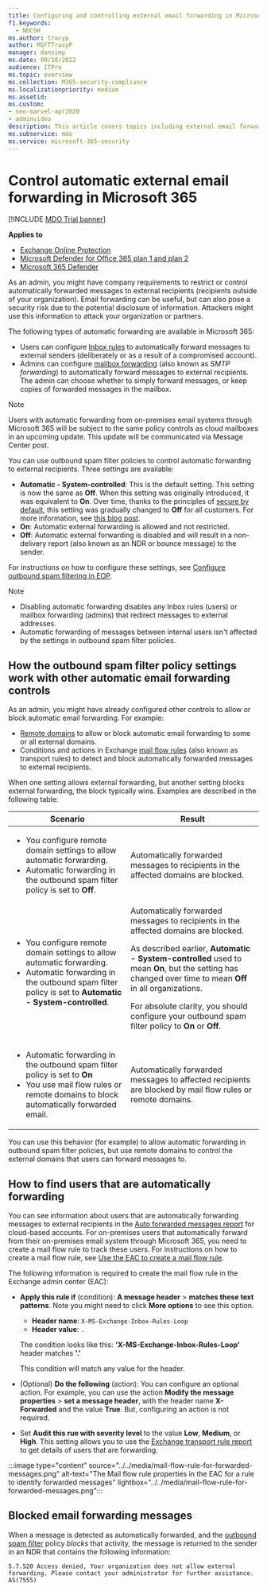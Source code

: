 ```yaml
---
title: Configuring and controlling external email forwarding in Microsoft 365.
f1.keywords:
  - NOCSH
ms.author: tracyp
author: MSFTTracyP
manager: dansimp
ms.date: 08/18/2022
audience: ITPro
ms.topic: overview
ms.collection: M365-security-compliance
ms.localizationpriority: medium
ms.assetid:
ms.custom:
- seo-marvel-apr2020
- adminvideo
description: This article covers topics including external email forwarding, Automatic forwarding, 5.7.520 Access Denied messages, disabling external forwarding, 'Your administrator has disabled external forwarding' messages, as well as outbound anti-spam policy.
ms.subservice: mdo
ms.service: microsoft-365-security
---
```


# Control automatic external email forwarding in Microsoft 365

[!INCLUDE [MDO Trial banner](../includes/mdo-trial-banner.md)]

**Applies to**
- [Exchange Online Protection](exchange-online-protection-overview.md)
- [Microsoft Defender for Office 365 plan 1 and plan 2](defender-for-office-365.md)
- [Microsoft 365 Defender](../defender/microsoft-365-defender.md)

As an admin, you might have company requirements to restrict or control automatically forwarded messages to external recipients (recipients outside of your organization). Email forwarding can be useful, but can also pose a security risk due to the potential disclosure of information. Attackers might use this information to attack your organization or partners.

The following types of automatic forwarding are available in Microsoft 365:

- Users can configure [Inbox rules](https://support.microsoft.com/office/c24f5dea-9465-4df4-ad17-a50704d66c59) to automatically forward messages to external senders (deliberately or as a result of a compromised account).
- Admins can configure [mailbox forwarding](/exchange/recipients-in-exchange-online/manage-user-mailboxes/configure-email-forwarding) (also known as _SMTP forwarding_) to automatically forward messages to external recipients. The admin can choose whether to simply forward messages, or keep copies of forwarded messages in the mailbox.

> [!NOTE]
> Users with automatic forwarding from on-premises email systems through Microsoft 365 will be subject to the same policy controls as cloud mailboxes in an upcoming update. This update will be communicated via Message Center post.

You can use outbound spam filter policies to control automatic forwarding to external recipients. Three settings are available:

- **Automatic - System-controlled**: This is the default setting. This setting is now the same as **Off**. When this setting was originally introduced, it was equivalent to **On**. Over time, thanks to the principles of [secure by default](secure-by-default.md), this setting was gradually changed to **Off** for all customers. For more information, see [this blog post](https://techcommunity.microsoft.com/t5/exchange-team-blog/all-you-need-to-know-about-automatic-email-forwarding-in/ba-p/2074888).
- **On**: Automatic external forwarding is allowed and not restricted.
- **Off**: Automatic external forwarding is disabled and will result in a non-delivery report (also known as an NDR or bounce message) to the sender.

For instructions on how to configure these settings, see [Configure outbound spam filtering in EOP](configure-the-outbound-spam-policy.md).

> [!NOTE]
>
> - Disabling automatic forwarding disables any Inbox rules (users) or mailbox forwarding (admins) that redirect messages to external addresses.
> - Automatic forwarding of messages between internal users isn't affected by the settings in outbound spam filter policies.

## How the outbound spam filter policy settings work with other automatic email forwarding controls

As an admin, you might have already configured other controls to allow or block automatic email forwarding. For example:

- [Remote domains](/exchange/mail-flow-best-practices/remote-domains/remote-domains) to allow or block automatic email forwarding to some or all external domains.
- Conditions and actions in Exchange [mail flow rules](/exchange/security-and-compliance/mail-flow-rules/mail-flow-rules) (also known as transport rules) to detect and block automatically forwarded messages to external recipients.

When one setting allows external forwarding, but another setting blocks external forwarding, the block typically wins. Examples are described in the following table:

|Scenario|Result|
|---|---|
|<ul><li>You configure remote domain settings to allow automatic forwarding.</li><li>Automatic forwarding in the outbound spam filter policy is set to **Off**.</li></ul>|Automatically forwarded messages to recipients in the affected domains are blocked.|
|<ul><li>You configure remote domain settings to allow automatic forwarding.</li><li>Automatic forwarding in the outbound spam filter policy is set to **Automatic - System-controlled**.</li></ul>|Automatically forwarded messages to recipients in the affected domains are blocked. <p> As described earlier, **Automatic - System-controlled** used to mean **On**, but the setting has changed over time to mean **Off** in all organizations. <p> For absolute clarity, you should configure your outbound spam filter policy to **On** or **Off**.|
|<ul><li>Automatic forwarding in the outbound spam filter policy is set to **On**</li><li>You use mail flow rules or remote domains to block automatically forwarded email.</li></ul>|Automatically forwarded messages to affected recipients are blocked by mail flow rules or remote domains.|

You can use this behavior (for example) to allow automatic forwarding in outbound spam filter policies, but use remote domains to control the external domains that users can forward messages to.

## How to find users that are automatically forwarding

You can see information about users that are automatically forwarding messages to external recipients in the [Auto forwarded messages report](/exchange/monitoring/mail-flow-reports/mfr-auto-forwarded-messages-report) for cloud-based accounts. For on-premises users that automatically forward from their on-premises email system through Microsoft 365, you need to create a mail flow rule to track these users. For instructions on how to create a mail flow rule, see [Use the EAC to create a mail flow rule](/exchange/security-and-compliance/mail-flow-rules/manage-mail-flow-rules#use-the-eac-to-create-a-mail-flow-rule).

The following information is required to create the mail flow rule in the Exchange admin center (EAC):

- **Apply this rule if** (condition): **A message header** \> **matches these text patterns**. Note you might need to click **More options** to see this option.
  - **Header name**: `X-MS-Exchange-Inbox-Rules-Loop`
  - **Header value**: `.`

  The condition looks like this: **'X-MS-Exchange-Inbox-Rules-Loop'** header matches **'.'**

  This condition will match any value for the header.

- (Optional) **Do the following** (action): You can configure an optional action. For example, you can use the action **Modify the message properties** \> **set a message header**, with the header name **X-Forwarded** and the value **True**. But, configuring an action is not required.
- Set **Audit this rue with severity level** to the value **Low**, **Medium**, or **High**. This setting allows you to use the [Exchange transport rule report](view-email-security-reports.md#exchange-transport-rule-report) to get details of users that are forwarding.

:::image type="content" source="../../media/mail-flow-rule-for-forwarded-messages.png" alt-text="The Mail flow rule properties in the EAC for a rule to identify forwarded messages" lightbox="../../media/mail-flow-rule-for-forwarded-messages.png":::

## Blocked email forwarding messages

When a message is detected as automatically forwarded, and the [outbound spam filter](configure-the-outbound-spam-policy.md) policy *blocks* that activity, the message is returned to the sender in an NDR that contains the following information:

`5.7.520 Access denied, Your organization does not allow external forwarding. Please contact your administrator for further assistance. AS(7555)`
